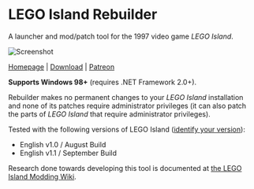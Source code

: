 # LEGO Island Rebuilder

A launcher and mod/patch tool for the 1997 video game *LEGO Island*.

![Screenshot](https://i.imgur.com/vAXy68m.png)

[Homepage](http://itsmattkc.com/rebuilder) | [Download](https://github.com/itsmattkc/LEGOIslandRebuilder/releases/download/continuous/Rebuilder.exe) | [Patreon](https://www.patreon.com/mattkc)

**Supports Windows 98+** (requires .NET Framework 2.0+).

Rebuilder makes no permanent changes to your *LEGO Island* installation and none of its patches require administrator privileges (it can also patch the parts of *LEGO Island* that require administrator privileges).

Tested with the following versions of LEGO Island ([identify your version](http://itsmattkc.com/li/index.php/Lego_Island_Versions)):
* English v1.0 / August Build
* English v1.1 / September Build

Research done towards developing this tool is documented at [the LEGO Island Modding Wiki](http://www.legoisland.org/).
